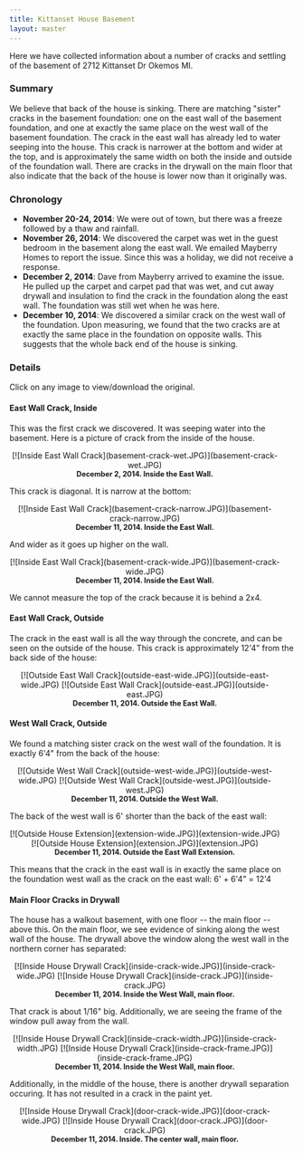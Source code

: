 ```yaml
---
title: Kittanset House Basement
layout: master
---
```


<style type="text/css">
.image {
  width: 95%;
  border: 1;
  text-align: center;  
}
.image img {
  width: 70%;
  text-align: center;
  margin: 2 2 2 2
}
.pair img {
  width: 45%;
}
.caption {
  display: block;
  font-weight: bold;
  text-align: center;
  font-size: 90%;
}
</style>


Here we have collected information about a number of cracks and settling of the basement of 2712 Kittanset Dr Okemos MI.

### Summary

We believe that back of the house is sinking.   There are matching "sister" cracks in the basement foundation: one on
the east wall of the basement foundation, and one at exactly the same place on the west wall of the basement foundation.
The crack in the east wall has already led to water seeping into the house.  This crack is narrower at the bottom and
wider at the top, and is approximately the same width on both the inside and outside of the foundation wall.  There are
cracks in the drywall on the main floor that also indicate that the back of the house is lower now than it originally
was.

### Chronology

* **November 20-24, 2014**: We were out of town, but there was a freeze followed by a thaw and rainfall.
* **November 26, 2014**: We discovered the carpet was wet in the guest bedroom in the basement along the east wall.  We
emailed Mayberry Homes to report the issue.  Since this was a holiday, we did not receive a response.
* **December 2, 2014**: Dave from Mayberry arrived to examine the issue.  He pulled up the carpet and carpet pad that
was wet, and cut away drywall and insulation to find the crack in the foundation along the east wall.  The foundation
was still wet when he was here.
* **December 10, 2014**: We discovered a similar crack on the west wall of the foundation.  Upon measuring, we found
that the two cracks are at exactly the same place in the foundation on opposite walls. This suggests that the whole back
end of the house is sinking.

### Details

Click on any image to view/download the original.

#### East Wall Crack, Inside

This was the first crack we discovered.  It was seeping water into the basement.  Here is a picture of crack from the
inside of the house.

<div class="image" markdown="1">
[![Inside East Wall Crack](basement-crack-wet.JPG)](basement-crack-wet.JPG)
<span class="caption">December 2, 2014.  Inside the East Wall.</span>
</div>

This crack is diagonal. It is narrow at the bottom:

<div class="image" markdown="1">
[![Inside East Wall Crack](basement-crack-narrow.JPG)](basement-crack-narrow.JPG)
<span class="caption">December 11, 2014.  Inside the East Wall.</span>
</div>

And wider as it goes up higher on the wall.  

<div class="image" markdown="1">
[![Inside East Wall Crack](basement-crack-wide.JPG)](basement-crack-wide.JPG)
<span class="caption">December 11, 2014.  Inside the East Wall.</span>
</div>

We cannot measure the top of the crack because it is behind a 2x4.

#### East Wall Crack, Outside

The crack in the east wall is all the way through the concrete, and can be seen on the outside of the house.  This crack
is approximately 12'4" from the back side of the house:

<div class="image pair" markdown="1">
[![Outside East Wall Crack](outside-east-wide.JPG)](outside-east-wide.JPG)
[![Outside East Wall Crack](outside-east.JPG)](outside-east.JPG)
<span class="caption">December 11, 2014.  Outside the East Wall.</span>
</div>

#### West Wall Crack, Outside

We found a matching sister crack on the west wall of the foundation.  It is exactly 6'4" from the back of the house:

<div class="image pair" markdown="1">
[![Outside West Wall Crack](outside-west-wide.JPG)](outside-west-wide.JPG)
[![Outside West Wall Crack](outside-west.JPG)](outside-west.JPG)
<span class="caption">December 11, 2014.  Outside the West Wall.</span>
</div>

The back of the west wall is 6' shorter than the back of the east wall:

<div class="image pair" markdown="1">
[![Outside House Extension](extension-wide.JPG)](extension-wide.JPG)
[![Outside House Extension](extension.JPG)](extension.JPG)
<span class="caption">December 11, 2014.  Outside the East Wall Extension.</span>
</div>

This means that the crack in the east wall is in exactly the same place on the foundation west wall as the crack on the
east wall:  6' + 6'4" = 12'4

#### Main Floor Cracks in Drywall

The house has a walkout basement, with one floor -- the main floor -- above this.  On the main floor, we see evidence of
sinking along the west wall of the house.  The drywall above the window along the west wall in the northern corner has
separated:

<div class="image pair" markdown="1">
[![Inside House Drywall Crack](inside-crack-wide.JPG)](inside-crack-wide.JPG)
[![Inside House Drywall Crack](inside-crack.JPG)](inside-crack.JPG)
<span class="caption">December 11, 2014.  Inside the West Wall, main floor.</span>
</div>

That crack is about 1/16" big.  Additionally, we are seeing the frame of the window pull away from the wall.

<div class="image pair" markdown="1">
[![Inside House Drywall Crack](inside-crack-width.JPG)](inside-crack-width.JPG)
[![Inside House Drywall Crack](inside-crack-frame.JPG)](inside-crack-frame.JPG)
<span class="caption">December 11, 2014.  Inside the West Wall, main floor.</span>
</div>

Additionally, in the middle of the house, there is another drywall separation occuring.  It has not resulted in a crack
in the paint yet.

<div class="image pair" markdown="1">
[![Inside House Drywall Crack](door-crack-wide.JPG)](door-crack-wide.JPG)
[![Inside House Drywall Crack](door-crack.JPG)](door-crack.JPG)
<span class="caption">December 11, 2014.  Inside. The center wall, main floor.</span>
</div>

